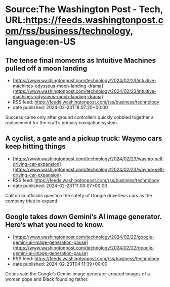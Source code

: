 # Source:The Washington Post - Tech, URL:https://feeds.washingtonpost.com/rss/business/technology, language:en-US

## The tense final moments as Intuitive Machines pulled off a moon landing
 - [https://www.washingtonpost.com/technology/2024/02/23/intuitive-machines-odysseus-moon-landing-drama](https://www.washingtonpost.com/technology/2024/02/23/intuitive-machines-odysseus-moon-landing-drama)
 - RSS feed: https://feeds.washingtonpost.com/rss/business/technology
 - date published: 2024-02-23T18:07:20+00:00

Success came only after ground controllers quickly cobbled together a replacement for the craft’s primary navigation system.

## A cyclist, a gate and a pickup truck: Waymo cars keep hitting things
 - [https://www.washingtonpost.com/technology/2024/02/23/waymo-self-driving-car-expansion](https://www.washingtonpost.com/technology/2024/02/23/waymo-self-driving-car-expansion)
 - RSS feed: https://feeds.washingtonpost.com/rss/business/technology
 - date published: 2024-02-23T11:00:07+00:00

California officials question the safety of Google driverless cars as the company tries to expand.

## Google takes down Gemini’s AI image generator. Here’s what you need to know.
 - [https://www.washingtonpost.com/technology/2024/02/22/google-gemini-ai-image-generation-pause](https://www.washingtonpost.com/technology/2024/02/22/google-gemini-ai-image-generation-pause)
 - RSS feed: https://feeds.washingtonpost.com/rss/business/technology
 - date published: 2024-02-23T04:11:39+00:00

Critics said the Google’s Gemini image generator created images of a woman pope and Black founding father.

